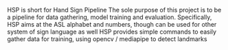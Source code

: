HSP is short for Hand Sign Pipeline
The sole purpose of this project is to be a pipeline for data gathering, model training and evaluation.
Specifically, HSP aims at the ASL alphabet and numbers, though can be used for other system of sign language as well
HSP provides simple commands to easily gather data for training, using opencv / mediapipe to detect landmarks

